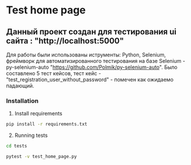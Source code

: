 # Test home page

## Данный проект создан для тестирования ui сайта : "http://localhost:5000"

Для работы были использованы иструменты: Python, Selenium, фреймворк для автоматизированного тестирования на базе Selenium - py-selenium-auto "https://github.com/Polmik/py-selenium-auto". Было составлено 5 тест кейсов, тест кейс - "test_registration_user_without_password" - помечен как ожидаемо падающий. 

### Installation

1. Install requirements

```bash
pip install -r requirements.txt
```

2. Running tests

```bash
cd tests
```

```bash
pytest -v test_home_page.py
```

